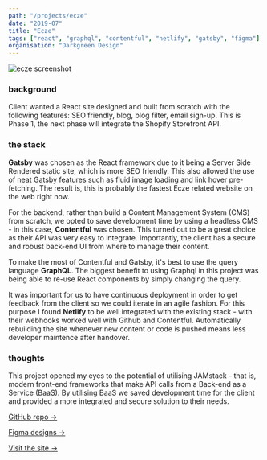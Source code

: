 ```yaml
---
path: "/projects/ecze"
date: "2019-07"
title: "Ecze"
tags: ["react", "graphql", "contentful", "netlify", "gatsby", "figma"]
organisation: "Darkgreen Design"
---
```


![ecze screenshot](https://i.ibb.co/x7sx684/screenshot.png)

### background

Client wanted a React site designed and built from scratch with the following features: SEO friendly, blog, blog filter, email sign-up. This is Phase 1, the next phase will integrate the Shopify Storefront API.

### the stack

**Gatsby** was chosen as the React framework due to it being a Server Side Rendered static site, which is more SEO friendly. This also allowed the use of neat Gatsby features such as fluid image loading and link hover pre-fetching. The result is, this is probably the fastest Ecze related website on the web right now.

For the backend, rather than build a Content Management System (CMS) from scratch, we opted to save development time by using a headless CMS - in this case, **Contentful** was chosen. This turned out to be a great choice as their API was very easy to integrate. Importantly, the client has a secure and robust back-end UI from where to manage their content.

To make the most of Contentful and Gatsby, it's best to use the query language **GraphQL**. The biggest benefit to using Graphql in this project was being able to re-use React components by simply changing the query.

It was important for us to have continuous deployment in order to get feedback from the client so we could iterate in an agile fashion. For this purpose I found **Netlify** to be well integrated with the existing stack - with their webhooks worked well with Github and Contentful. Automatically rebuilding the site whenever new content or code is pushed means less developer maintence after handover.

### thoughts

This project opened my eyes to the potential of utilising JAMstack - that is, modern front-end frameworks that make API calls from a Back-end as a Service (BaaS). By utilising BaaS we saved development time for the client and provided a more integrated and secure solution to their needs.

[GitHub repo →](https://github.com/calvchum/ecze-dev-beta/)

[Figma designs →](https://www.figma.com/file/gsufT5ukTgwTlG3pYCS7nLUE/ECZE-WIREFRAMES?node-id=0%3A1)

[Visit the site →](http://ecze.netlify.com)
